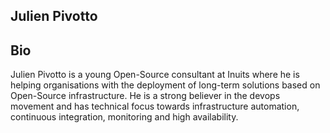## Julien Pivotto

## Bio

Julien Pivotto is a young Open-Source consultant at Inuits where he is helping
organisations with the deployment of long-term solutions based on Open-Source
infrastructure. He is a strong believer in the devops movement and has technical
focus towards infrastructure automation, continuous integration, monitoring and
high availability.
